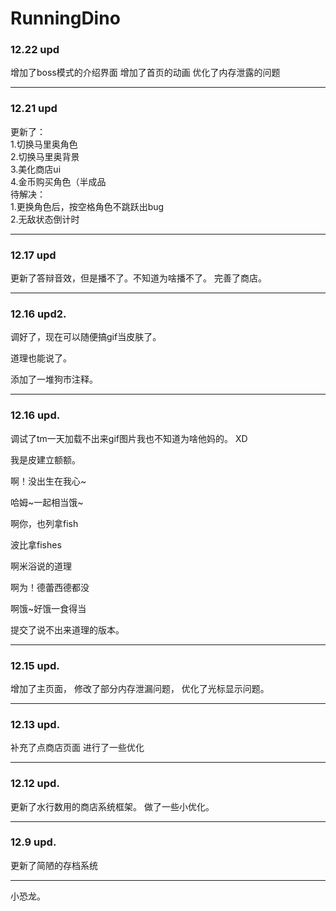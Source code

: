 # RunningDino
### 12.22 upd

增加了boss模式的介绍界面
增加了首页的动画
优化了内存泄露的问题

******
### 12.21 upd

更新了：  
1.切换马里奥角色  
       2.切换马里奥背景  
       3.美化商店ui  
       4.金币购买角色（半成品  
待解决：  
1.更换角色后，按空格角色不跳跃出bug  
       2.无敌状态倒计时  

******
### 12.17 upd

更新了答辩音效，但是播不了。不知道为啥播不了。
完善了商店。

******
### 12.16 upd2.

调好了，现在可以随便搞gif当皮肤了。

道理也能说了。

添加了一堆狗市注释。

******
### 12.16 upd.

调试了tm一天加载不出来gif图片我也不知道为啥他妈的。 XD

我是皮建立额额。

啊！没出生在我心~

哈姆~一起相当饿~

啊你，也列拿fish

波比拿fishes

啊米浴说的道理

啊为！德蕾西德都没

啊饿~好饿一食得当

提交了说不出来道理的版本。

******
### 12.15 upd.

增加了主页面，
修改了部分内存泄漏问题，
优化了光标显示问题。

******
### 12.13 upd.

补充了点商店页面
进行了一些优化

******
### 12.12 upd.

更新了水行数用的商店系统框架。
做了一些小优化。

******
### 12.9 upd.

更新了简陋的存档系统

******
小恐龙。
